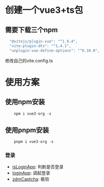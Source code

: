 # 创建一个vue3+ts包

## 需要下载三个npm
```javascript
  "@vitejs/plugin-vue": "^1.9.4",
  "vite-plugin-dts": "^1.4.1",
  "unplugin-vue-define-options": "^0.10.0",
```
  修改自己的vite.config.ts

# 使用方案
## 使用npm安装
```javascript
    npm i vue3-org -s
```
## 使用pnpm安装
```javascript
    pnpm i vue3-org -s
```

### 登录
- [isLoginApp](https://gitlab-team.zdm.net/fe/zdm-utils/tree/master/src/isLoginApp): 判断是否登录
- [loginApp](https://gitlab-team.zdm.net/fe/zdm-utils/tree/master/src/loginApp): 调起登录
- [zdmCaptcha](https://gitlab-team.zdm.net/fe/zdm-utils/tree/master/src/zdmCaptcha): 极验